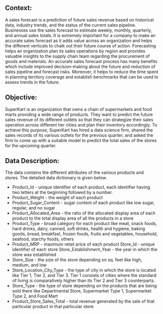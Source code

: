 ## Context:
A sales forecast is a prediction of future sales revenue based on historical data, industry trends, and the status of the current sales pipeline. Businesses use the sales forecast to estimate weekly, monthly, quarterly, and annual sales totals. It is extremely important for a company to make an accurate sales forecast as it adds value across an organization and helps the different verticals to chalk out their future course of action. Forecasting helps an organization plan its sales operations by region and provides valuable insights to the supply chain team regarding the procurement of goods and materials. An accurate sales forecast process has many benefits which include improved decision-making about the future and reduction of sales pipeline and forecast risks. Moreover, it helps to reduce the time spent in planning territory coverage and establish benchmarks that can be used to assess trends in the future.

 

## Objective:
SuperKart is an organization that owns a chain of supermarkets and food marts providing a wide range of products. They want to predict the future sales revenue of its different outlets so that they can strategize their sales operation across different tier cities and plan their inventory accordingly. To achieve this purpose, SuperKart has hired a data science firm, shared the sales records of its various outlets for the previous quarter, and asked the firm to come up with a suitable model to predict the total sales of the stores for the upcoming quarter.

 

## Data Description:
The data contains the different attributes of the various products and stores. The detailed data dictionary is given below.

- Product_Id - unique identifier of each product, each identifier having two letters at the beginning followed by a number.
- Product_Weight - the weight of each product
- Product_Sugar_Content - sugar content of each product like low sugar, regular, and no sugar
- Product_Allocated_Area - the ratio of the allocated display area of each product to the total display area of all the products in a store
- Product_Type - broad category for each product like meat, snack foods, hard drinks, dairy, canned, soft drinks, health and hygiene, baking goods, bread, breakfast, frozen foods, fruits and vegetables, household, seafood, starchy foods, others
- Product_MRP - maximum retail price of each product
Store_Id - unique identifier of each store
Store_Establishment_Year - the year in which the store was established
- Store_Size - the size of the store depending on sq. feet like high, medium, and low
- Store_Location_City_Type - the type of city in which the store is located like Tier 1, Tier 2, and Tier 3. Tier 1 consists of cities where the standard of living is comparatively higher than its Tier 2 and Tier 3 counterparts.
- Store_Type - the type of store depending on the products that are being sold there like Departmental Store, Supermarket Type 1, Supermarket Type 2, and Food Mart
- Product_Store_Sales_Total - total revenue generated by the sale of that particular product in that particular store